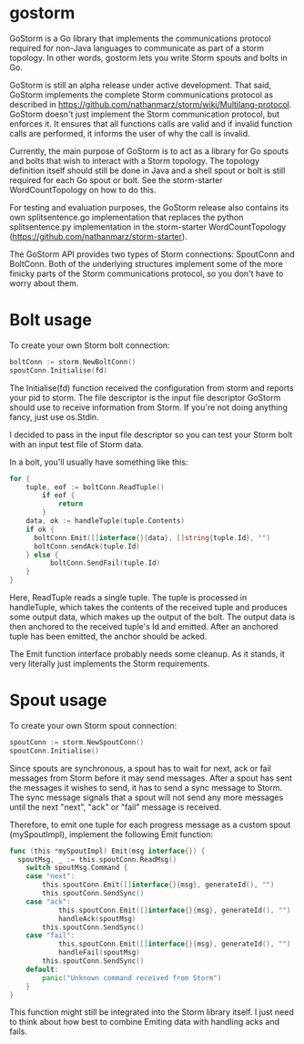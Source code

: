 gostorm
=======

GoStorm is a Go library that implements the communications protocol required for non-Java languages to communicate as part of a storm topology. In other words, gostorm lets you write Storm spouts and bolts in Go.

GoStorm is still an alpha release under active development. That said, GoStorm implements the complete Storm communications protocol as described in https://github.com/nathanmarz/storm/wiki/Multilang-protocol. GoStorm doesn't just implement the Storm communication protocol, but enforces it. It ensures that all functions calls are valid and if invalid function calls are performed, it informs the user of why the call is invalid.

Currently, the main purpose of GoStorm is to act as a library for Go spouts and bolts that wish to interact with a Storm topology. The topology definition itself should still be done in Java and a shell spout or bolt is still required for each Go spout or bolt. See the storm-starter WordCountTopology on how to do this.

For testing and evaluation purposes, the GoStorm release also contains its own splitsentence.go implementation that replaces the python splitsentence.py implementation in the storm-starter WordCountTopology (https://github.com/nathanmarz/storm-starter).

The GoStorm API provides two types of Storm connections: SpoutConn and BoltConn. Both of the underlying structures implement some of the more finicky parts of the Storm communications protocol, so you don't have to worry about them.

Bolt usage
==========

To create your own Storm bolt connection:
```go
boltConn := storm.NewBoltConn()
spoutConn.Initialise(fd)
```

The Initialise(fd) function received the configuration from storm and reports your pid to storm. The file descriptor is the input file descriptor GoStorm should use to receive information from Storm. If you're not doing anything fancy, just use os.Stdin.

I decided to pass in the input file descriptor so you can test your Storm bolt with an input test file of Storm data.

In a bolt, you'll usually have something like this:
```go
for {
  	tuple, eof := boltConn.ReadTuple()
		if eof {
			return
		}
    data, ok := handleTuple(tuple.Contents)
    if ok {
      boltConn.Emit([]interface{}{data}, []string{tuple.Id}, "")
      boltConn.sendAck(tuple.Id)
    } else {
		  boltConn.SendFail(tuple.Id)
    }
}
```
  
Here, ReadTuple reads a single tuple. The tuple is processed in handleTuple, which takes the contents of the received tuple and produces some output data, which makes up the output of the bolt. The output data is then anchored to the received tuple's Id and emitted. After an anchored tuple has been emitted, the anchor should be acked.

The Emit function interface probably needs some cleanup. As it stands, it very literally just implements the Storm requirements.

Spout usage
===========

To create your own Storm spout connection:
```go
spoutConn := storm.NewSpoutConn()
spoutConn.Initialise()
```

Since spouts are synchronous, a spout has to wait for next, ack or fail messages from Storm before it may send messages. After a spout has sent the messages it wishes to send, it has to send a sync message to Storm. The sync message signals that a spout will not send any more messages until the next "next", "ack" or "fail" message is received.

Therefore, to emit one tuple for each progress message as a custom spout (mySpoutImpl), implement the following Emit function:
```go
func (this *mySpoutImpl) Emit(msg interface{}) {
  spoutMsg, _ := this.spoutConn.ReadMsg()
	switch spoutMsg.Command {
	case "next":
		this.spoutConn.Emit([]interface{}{msg}, generateId(), "")
		this.spoutConn.SendSync()
  	case "ack":
    		this.spoutConn.Emit([]interface{}{msg}, generateId(), "")
    		handleAck(spoutMsg)
  		this.spoutConn.SendSync()
  	case "fail":
    		this.spoutConn.Emit([]interface{}{msg}, generateId(), "")
    		handleFail(spoutMsg)
  		this.spoutConn.SendSync()
	default:
		panic("Unknown command received from Storm")
	}
}
```

This function might still be integrated into the Storm library itself. I just need to think about how best to combine Emiting data with handling acks and fails.
